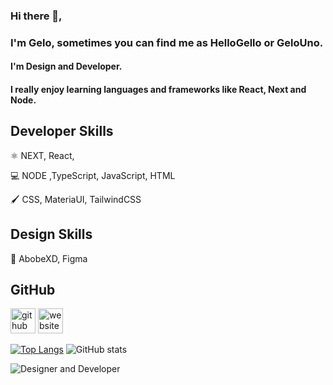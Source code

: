 ### Hi there 👋,

### I'm Gelo, sometimes you can find me as HelloGello or GeloUno.

#### I'm Design and Developer.

#### I really enjoy learning languages and frameworks like React, Next and Node.



## Developer Skills

⚛️ NEXT, React,

💻 NODE ,TypeScript, JavaScript, HTML

🖌️ CSS, MateriaUI, TailwindCSS


## Design Skills

🌈 AbobeXD, Figma

## GitHub

[<img src='https://cdn.jsdelivr.net/npm/simple-icons@3.0.1/icons/github.svg' alt='github' height='40'>](https://github.com/gelouno)  [<img src='https://cdn.jsdelivr.net/npm/simple-icons@3.0.1/icons/icloud.svg' alt='website' height='40'>](https://gk.vercel.app/)  

[![Top Langs](https://github-readme-stats.vercel.app/api/top-langs/?username=gelouno)](https://github.com/anuraghazra/github-readme-stats)
![GitHub stats](https://github-readme-stats.vercel.app/api?username=gelouno&show_icons=true)  

![Designer and Developer](https://github.com/leereilly/leereilly/blob/master/gitris.gif?raw=true)
